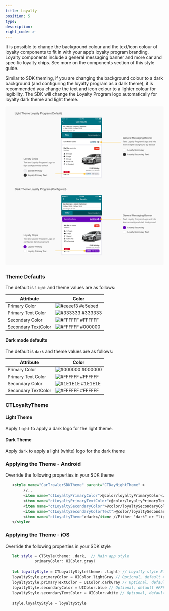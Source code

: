 ```yaml
---
title: Loyalty
position: 5
type:
description:
right_code: >-
---
```


It is possible to change the background colour and the text/icon colour of loyalty components to fit in with your app’s loyalty program branding. Loyalty components include a general messaging banner and more car and specific loyalty chips. See more on the components section of this style guide.

Similar to SDK theming, if you are changing the background colour to a dark background (and configuring the loyalty program as a dark theme), it is recommended you change the text and icon colour to a lighter colour for legibility. The SDK will change the Loyalty Program logo automatically for loyalty dark theme and light theme.

<picture>
  <source media="(max-width: 920px)" srcset="/uploads/loyalty-theming.png">
  <source media="(min-width: 920px)" srcset="/uploads/loyalty-theming.png">
  <img src="/uploads/loyalty-theming.png">
</picture>

### Theme Defaults 

The default is ```light``` and theme values are as follows:

| Attribute                   	| Color                                                                   	|
|-----------------------------	|-------------------------------------------------------------------------	|
| Primary Color       	         | ![#eeeef3](https://via.placeholder.com/10/eeeef3/000000?text=+) #e5ebed 	|
| Primary Text Color    	      | ![#333333](https://via.placeholder.com/10/333333/000000?text=+) #333333 	|
| Secondary Color     	         | ![#FFFFFF](https://via.placeholder.com/10/FFFFFF/000000?text=+) #FFFFFF 	|
| Secondary TextColor 	         | ![#FFFFFF](https://via.placeholder.com/10/000000/000000?text=+) #000000 	|

#### Dark mode defaults

The default is ```dark``` and theme values are as follows:

| Attribute                   	| Color                                                                   	|
|-----------------------------	|-------------------------------------------------------------------------	|
| Primary Color       	         | ![#000000](https://via.placeholder.com/10/000000/000000?text=+) #000000 	|
| Primary Text Color    	      | ![#FFFFFF](https://via.placeholder.com/10/FFFFFF/000000?text=+) #FFFFFF 	|
| Secondary Color     	         | ![#1E1E1E](https://via.placeholder.com/10/1E1E1E/000000?text=+) #1E1E1E 	|
| Secondary TextColor 	         | ![#FFFFFF](https://via.placeholder.com/10/FFFFFF/000000?text=+) #FFFFFF 	|

### CTLoyaltyTheme

#### Light Theme
Apply ```light``` to apply a dark logo for the light theme.

#### Dark Theme
Apply ```dark``` to apply a light (white) logo for the dark theme

### Applying the Theme - Android
Override the following properties in your SDK theme
```xml
   <style name="CarTrawlerSDKTheme" parent="CTDayNightTheme" >
        //..
        <item name="ctLoyaltyPrimaryColor">@color/loyaltyPrimaryColor</item>
        <item name="ctLoyaltyPrimaryTextColor">@color/loyaltyPrimaryTextColor</item>
        <item name="ctLoyaltySecondaryColor">@color/loyaltySecondaryColor</item>
        <item name="ctLoyaltySecondaryColorText">@color/loyaltySecondaryColorText</item>
        <item name="ctLoyaltyTheme">dark</item> //Either "dark" or "light" Default is "light"
   </style>
```   

### Applying the Theme - iOS
Override the following properties in your SDK style
```swift
   let style = CTStyle(theme: .dark,  // Main app style
             primaryColor: UIColor.gray)

   let loyaltyStyle = CTLoyaltyStyle(theme: .light) // Loyalty style Either .dark or .light. Default is .light
   loyaltyStyle.primaryColor = UIColor.lightGray // Optional, default #e5ebed
   loyaltyStyle.primaryTextColor = UIColor.darkGray // Optional, default #333333
   loyaltyStyle.secondaryColor = UIColor.blue // Optional, default #FFFFFF
   loyaltyStyle.secondaryTextColor = UIColor.white // Optional, default #000000
   
   style.loyaltyStyle = loyaltyStyle
```   

